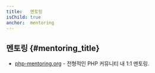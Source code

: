 ```yaml
---
title:   멘토링
isChild: true
anchor:  mentoring
---
```


## 멘토링 {#mentoring_title}

* [php-mentoring.org](https://php-mentoring.org/) - 전형적인 PHP 커뮤니티 내 1:1 멘토링.
